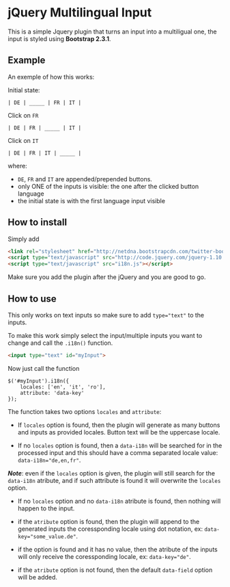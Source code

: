 jQuery Multilingual Input
=========================

This is a simple Jquery plugin that turns an input into a multiligual one, the input is styled using **Bootstrap 2.3.1**.

## Example

An exemple of how this works:
	
Initial state:

	| DE | _____ | FR | IT |
    
Click on `FR`

	| DE | FR | _____ | IT |
    
Click on `IT`

	| DE | FR | IT | _____ |
    
where:

* `DE`, `FR` and `IT` are appended/prepended buttons.
* only ONE of the inputs is visible: the one after the clicked button language
* the initial state is with the first language input visible

## How to install

Simply add 

```HTML
<link rel="stylesheet" href="http://netdna.bootstrapcdn.com/twitter-bootstrap/2.3.1/css/bootstrap-combined.min.css">
<script type="text/javascript" src="http://code.jquery.com/jquery-1.10.2.min.js"></script>
<script type="text/javascript" src="i18n.js"></script>
```

Make sure you add the plugin after the jQuery and you are good to go.

## How to use

This only works on text inputs so make sure to add `type="text"` to the inputs.

To make this work simply select the input/multiple inputs you want to change and call the `.i18n()` function.

```HTML
<input type="text" id="myInput">
```

Now just call the function

```JS
$('#myInput').i18n({
    locales: ['en', 'it', 'ro'],
    attribute: 'data-key'
});
```

The function takes two options `locales` and `attribute`:

* If `locales` option is found, then the plugin will generate as many buttons and inputs as provided locales. Button text will be the uppercase locale.

* If no `locales` option is found, then a `data-i18n` will be searched for in the processed input and this should have a comma separated locale value: `data-i18n="de,en,fr"`.

***Note***: even if the `locales` option is given, the plugin will still search for the `data-i18n` atribute, and if such attribute is found it will overwrite the `locales` option.

* If no `locales` option and no `data-i18n` atribute is found, then nothing will happen to the input.


*	if the  `atribute` option is found, then the plugin will append to the generated inputs the coressponding locale using dot notation, ex: `data-key="some_value.de"`.

*	if the option is found and it has no value, then the atribute of the inputs will only receive the coressponding locale, ex: `data-key="de"`.

* if the `atribute` option is not found, then the default `data-field` option will be added.

    
